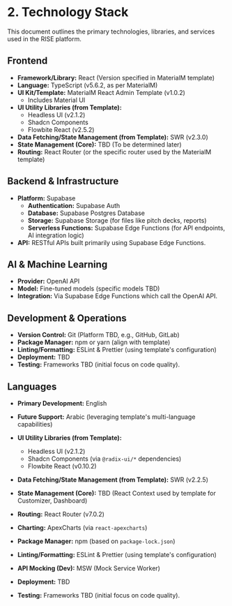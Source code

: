 # 2. Technology Stack

This document outlines the primary technologies, libraries, and services used in the RISE platform.

## Frontend
*   **Framework/Library:** React (Version specified in MaterialM template)
*   **Language:** TypeScript (v5.6.2, as per MaterialM)
*   **UI Kit/Template:** MaterialM React Admin Template (v1.0.2)
    *   Includes Material UI
*   **UI Utility Libraries (from Template):**
    *   Headless UI (v2.1.2)
    *   Shadcn Components
    *   Flowbite React (v2.5.2)
*   **Data Fetching/State Management (from Template):** SWR (v2.3.0)
*   **State Management (Core):** TBD (To be determined later)
*   **Routing:** React Router (or the specific router used by the MaterialM template)

## Backend & Infrastructure
*   **Platform:** Supabase
    *   **Authentication:** Supabase Auth
    *   **Database:** Supabase Postgres Database
    *   **Storage:** Supabase Storage (for files like pitch decks, reports)
    *   **Serverless Functions:** Supabase Edge Functions (for API endpoints, AI integration logic)
*   **API:** RESTful APIs built primarily using Supabase Edge Functions.

## AI & Machine Learning
*   **Provider:** OpenAI API
*   **Model:** Fine-tuned models (specific models TBD)
*   **Integration:** Via Supabase Edge Functions which call the OpenAI API.

## Development & Operations
*   **Version Control:** Git (Platform TBD, e.g., GitHub, GitLab)
*   **Package Manager:** npm or yarn (align with template)
*   **Linting/Formatting:** ESLint & Prettier (using template's configuration)
*   **Deployment:** TBD
*   **Testing:** Frameworks TBD (initial focus on code quality).

## Languages
*   **Primary Development:** English
*   **Future Support:** Arabic (leveraging template's multi-language capabilities) 



*   **UI Utility Libraries (from Template):**
    *   Headless UI (v2.1.2)
    *   Shadcn Components (via `@radix-ui/*` dependencies)
    *   Flowbite React (v0.10.2)
*   **Data Fetching/State Management (from Template):** SWR (v2.2.5)
*   **State Management (Core):** TBD (React Context used by template for Customizer, Dashboard)
*   **Routing:** React Router (v7.0.2)
*   **Charting:** ApexCharts (via `react-apexcharts`)
*   **Package Manager:** npm (based on `package-lock.json`)
*   **Linting/Formatting:** ESLint & Prettier (using template's configuration)
*   **API Mocking (Dev):** MSW (Mock Service Worker)
*   **Deployment:** TBD
*   **Testing:** Frameworks TBD (initial focus on code quality). 